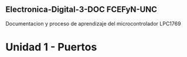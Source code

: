 ## Electronica-Digital-3-DOC FCEFyN-UNC
Documentacion y proceso de aprendizaje del microcontrolador LPC1769
# Unidad 1 - Puertos
